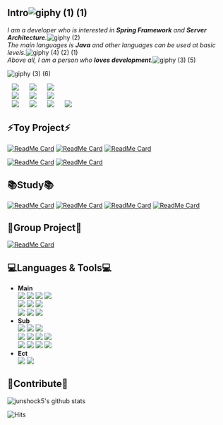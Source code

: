 Intro![giphy (1) (1)](https://user-images.githubusercontent.com/61732452/104490936-deaac400-5614-11eb-967e-af3f097b965e.gif)
--- 
   *I am a developer who is interested in **Spring Framework** and **Server Architecture**.*![giphy (2)](https://user-images.githubusercontent.com/61732452/104540969-f198b500-5663-11eb-9854-b345f4478c29.gif)   
   *The main languages is **Java** and other languages can be used at basic levels.*![giphy (4) (2) (1)](https://user-images.githubusercontent.com/61732452/104541119-43413f80-5664-11eb-870b-f4f6beaa5f91.gif)   
   *Above all, I am a person who **loves development**.*![giphy (3) (5)](https://user-images.githubusercontent.com/61732452/104492275-bb811400-5616-11eb-8636-b8e6c90b4eb4.gif)
   
![giphy (3) (6)](https://user-images.githubusercontent.com/61732452/104541178-5fdd7780-5664-11eb-9a2b-ce2a16d33dba.gif)

<a href="https://www.ccommit.kr/">
<img src="http://img.shields.io/badge/-CCOMMIT-FF7F00?style=flat&logo=creativecommons&link=https://www.youtube.com/channel/UCh-dFXA3RIuKQTX3oy6Smgw/videos?view=0&sort=dd&shelf_id=0/"
style="height : auto; margin-left : 10px; margin-right : 10px;"/></a>
<a href="https://www.youtube.com/@ccommit9983">
<img src="http://img.shields.io/badge/-YouTube-ff0000?style=flat&logo=youtube&link=https://www.youtube.com/channel/UCh-dFXA3RIuKQTX3oy6Smgw/videos?view=0&sort=dd&shelf_id=0/"
style="height : auto; margin-left : 10px; margin-right : 10px;"/></a>
<a href="https://junshock5.tistory.com">
<img src="http://img.shields.io/badge/-Tech%20Blog-03c65a?style=flat&logo=Bloglovin&link=https://junshock5.tistory.com/"
style="height : auto; margin-left : 10px; margin-right : 10px;"/></a>

<br/>

<a href="https://www.instagram.com/junshock5/">
<img src="http://img.shields.io/badge/-Instagram-black?style=flat&logo=Instagram&link=https://www.instagram.com/junshock5/"
style="height : auto; margin-left : 10px; margin-right : 10px;"/></a>
<a href="https://www.linkedin.com/in/junseok-oh-1b42b2158/">
<img src="https://img.shields.io/badge/-LinkedIn-blue?style=flat-square&logo=Linkedin&logoColor=white&link=https://www.linkedin.com/in/seong-yun-byeon-8183a8113/"
style="height : auto; margin-left : 10px; margin-right : 10px;"/></a>
<a href="https://junshock5.github.io/JunResume.github.io/index.html">
<img src="http://img.shields.io/badge/-Resume-FFFA78?style=flat&logo=Proto.io&link=https://junshock5.github.io/JunResume.github.io/index.html"
style="height : auto; margin-left : 10px; margin-right : 10px;"/></a>

<br/>

<a href="https://junshock5.tistory.com/150">
<img src="http://img.shields.io/badge/-article1-174EA6?style=flat&logo=Google%20News&link=https://junshock5.tistory.com/"
style="height : auto; margin-left : 10px; margin-right : 10px;"/></a>
<a href="https://junshock5.tistory.com/133?category=847028">
<img src="http://img.shields.io/badge/-article2-174EA6?style=flat&logo=Google%20News&link=https://junshock5.tistory.com/"
style="height : auto; margin-left : 10px; margin-right : 10px;"/></a>
<a href="https://blog.naver.com/algorithmjobs/221330188916">
<img src="http://img.shields.io/badge/-article3-174EA6?style=flat&logo=Google%20News&link=https://junshock5.tistory.com/"
style="height : auto; margin-left : 10px; margin-right : 10px;"/></a>
<a href="https://jusingame.cafe24.com/xe/5958">
<img src="http://img.shields.io/badge/-article4-174EA6?style=flat&logo=Google%20News&link=https://junshock5.tistory.com/"
style="height : auto; margin-left : 10px; margin-right : 10px;"/></a>

⚡Toy Project⚡
---
[![ReadMe Card](https://github-readme-stats.vercel.app/api/pin/?username=junshock5&repo=gonghatalk&show_icons=true&bg_color=FFFFFF)](https://github.com/junshock5/gonghatalk)
[![ReadMe Card](https://github-readme-stats.vercel.app/api/pin/?username=junshock5&repo=used-market-server&show_icons=true&bg_color=FFFFFF)](https://github.com/junshock5/used-market-server)
[![ReadMe Card](https://github-readme-stats.vercel.app/api/pin/?username=junshock5&repo=inflearnJpa&show_icons=true&bg_color=FFFFFF)](https://github.com/junshock5/inflearnJpa)

[![ReadMe Card](https://github-readme-stats.vercel.app/api/pin/?username=junshock5&repo=coupon&show_icons=true&bg_color=FFFFFF)](https://github.com/junshock5/coupon)
[![ReadMe Card](https://github-readme-stats.vercel.app/api/pin/?username=junshock5&repo=mini-WAS&show_icons=true&bg_color=FFFFFF)](https://github.com/junshock5/mini-WAS)

📚Study📚
---
[![ReadMe Card](https://github-readme-stats.vercel.app/api/pin/?username=junshock5&repo=toby-spring-study&show_icons=true&bg_color=FFFFFF)](https://github.com/junshock5/toby-spring-study)
[![ReadMe Card](https://github-readme-stats.vercel.app/api/pin/?username=junshock5&repo=docker_kubernetes&show_icons=true&bg_color=FFFFFF)](https://github.com/junshock5/docker_kubernetes)
[![ReadMe Card](https://github-readme-stats.vercel.app/api/pin/?username=junshock5&repo=Coding-Test&show_icons=true&bg_color=FFFFFF)](https://github.com/junshock5/Coding-Test)
[![ReadMe Card](https://github-readme-stats.vercel.app/api/pin/?username=junshock5&repo=Python-Django&show_icons=true&bg_color=FFFFFF)](https://github.com/junshock5/Python-Django)

🧑‍Group Project👩
---
[![ReadMe Card](https://github-readme-stats.vercel.app/api/pin/?username=depromeet&repo=depromeet-9-6-backend&show_icons=true&bg_color=FFFFFF)](https://github.com/depromeet/depromeet-9-6-backend.git)

<!-- 🧑‍Group Project👩
---
[![ReadMe Card](https://github-readme-stats.vercel.app/api/pin/?username=junshock5&repo=jinmusa_team&show_icons=true&bg_color=FFFFFF)](https://github.com/junshock5/jinmusa_team)
[![ReadMe Card](https://github-readme-stats.vercel.app/api/pin/?username=junshock5&repo=depromeet&show_icons=true&bg_color=FFFFFF)](https://www.notion.so/depromeet/3-20-53335d9acb174f3682ec9fb9d03bcaef)-->

💻Languages & Tools💻 
---
* **Main**   
<img src="https://img.shields.io/badge/Java-007396?style=flat-square&logo=Java&logoColor=#007396"/></a>
<img src="https://img.shields.io/badge/Spring-6DB33F?style=flat-square&logo=Spring&logoColor=green"/></a>
<img src="https://img.shields.io/badge/Mybatis-yellow?style=flat-square&logo=Mybatis&logoColor=white"/></a>
<img src="https://img.shields.io/badge/Jpa-3766AB?style=flat-square&logo=Jpa&logoColor=white"/></a>   
<img src="https://img.shields.io/badge/mysql-f7f7f7?style=flat-square&logo=mysql&logoColor=black"/></a>
<img src="https://img.shields.io/badge/mssql-purple?style=flat-square&logo=Microsoft%20Access&logoColor=white"/></a>
<img src="https://img.shields.io/badge/SQLite-003B57?style=flat-square&logo=SQLite&logoColor=#003B57"/></a>  
<img src="https://img.shields.io/badge/python-f6f644?style=flat-square&logo=python&logoColor=#000000"/></a>
<img src="https://img.shields.io/badge/django-00599C?style=flat-square&logo=django&logoColor=green"/></a>
<img src="https://img.shields.io/badge/vue.js-5C2D91?style=flat-square&logo=vue.js&logoColor=pink"/></a> 
* **Sub**   
<img src="https://img.shields.io/badge/C++-f6f644?style=flat-square&logo=C++&logoColor=#00599C"/></a>
<img src="https://img.shields.io/badge/CSharp-00599C?style=flat-square&logo=C++&logoColor=#00599C"/></a>
<img src="https://img.shields.io/badge/.NET-5C2D91?style=flat-square&logo=.NET&logoColor=#5C2D91"/></a>   
<img src="https://img.shields.io/badge/mongodb-47A248?style=flat-square&logo=mongodb&logoColor=green"/></a> 
<img src="https://img.shields.io/badge/node.js-339933?style=flat-square&logo=node.js&logoColor=green"/></a>
<img src="https://img.shields.io/badge/ruby-CC342D?style=flat-square&logo=ruby&logoColor=#CC342D"/></a>
<img src="https://img.shields.io/badge/Ruby%20on%20Rails-CC0000?style=flat-square&logo=Ruby%20on%20Rails&logoColor=#CC0000"/></a>   
<img src="https://img.shields.io/badge/Amazon%20AWS-232F3E?style=flat-square&logo=Amazon%20AWS&logoColor=#232F3E"/></a>
<img src="https://img.shields.io/badge/nbp-orange?style=flat-square&logo=iCloud&logoColor=white"/></a>
<img src="https://img.shields.io/badge/docker-2496ED?style=flat-square&logo=docker&logoColor=black"/></a>
<img src="https://img.shields.io/badge/Kubernetes-326CE5?style=flat-square&logo=Kubernetes&logoColor=black"/></a>   
* **Ect**   
<img src="https://img.shields.io/badge/IntelliJ%20IDEA-000000?style=flat-square&logo=IntelliJ%20IDEA&logoColor=#000000"/></a>
<img src="https://img.shields.io/badge/Visual%20Studio-5C2D91?style=flat-square&logo=Visual%20Studio&logoColor=#5C2D91"/></a>

🙏Contribute🙏
---
![junshock5's github stats](https://github-readme-stats.vercel.app/api?username=junshock5&show_icons=true&theme=dark&bg_color=#3399ff) 

![Hits](https://hits.seeyoufarm.com/api/count/incr/badge.svg?url=https://github.com/junshock5%2Fhit-counter)                 
                                                
<!--
**junshock5/junshock5** is a ✨ _special_ ✨ repository because its `README.md` (this file) appears on your GitHub profile.

Here are some ideas to get you started:

- 🔭 I’m currently working on ...
- 🌱 I’m currently learning ...
- 👯 I’m looking to collaborate on ...
- 🤔 I’m looking for help with ...
- 💬 Ask me about ...
- 📫 How to reach me: ...
- 😄 Pronouns: ...
- ⚡ Fun fact: ...
-->
